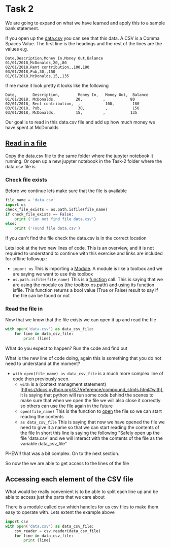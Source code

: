 # Task 2

We are going to expand on what we have learned and apply this to a sample bank statement.

If you open up the [data.csv](data.csv) you can see that this data.
A CSV is a Comma Spaces Value. The first line is the headings and the rest of the lines are the values e.g.
```csv
Date,Description,Money In,Money Out,Balance
01/01/2018,McDonalds,20,,80
02/01/2018,Rent contribution,,100,180
03/01/2018,Pub,30,,150
01/01/2018,McDonalds,15,,135
```
If me make it look pretty it looks like the following
```csv
Date,       Description,        Money In,   Money Out,  Balance
01/01/2018, McDonalds,         20,         ,           80
02/01/2018, Rent contribution,  ,           100,        180
03/01/2018, Pub,                30,         ,           150
03/01/2018, McDonalds,         15,         ,           135
```

Our goal is to read in this data.csv file and add up how much money we have spent at McDonalds

## [Read in a file](https://www.tutorialspoint.com/python/python_files_io.htm)
Copy the data.csv file to the same folder where the jupyter notebook it running. 
Or open up a new jupyter notebook in the Task-2 folder where the data.csv file is

### Check file exists
Before we continue lets make sure that the file is available
```python
file_name = 'data.csv'
import os
check_file_exists = os.path.isfile(file_name)
if check_file_exists == False:
    print ('Can not find file data.csv')
else:
    print ('Found file data.csv')

```
If you can't find the file check the data.csv is in the correct location

Lets look at the two new lines of code. This is an overview, and it is not required to understand to continue with this exercise and links are included for offline followup :
   * ```import os``` This is importing a [Module](https://www.tutorialspoint.com/python/python_modules.htm). A module is like a toolbox and we are saying we want to use this toolbox
   * ```os.path.isfile(file_name)``` This is a [function](https://www.tutorialspoint.com/python/python_functions.htm) call. This is saying that we are using the module os (the toolbox os.path) and using its function isfile. This function returns a bool value (True or False) result to say if the file can be found or not

### Read the file in

Now that we know that the file exists we can open it up and read the file

```python
with open('data.csv') as data_csv_file:
    for line in data_csv_file:
        print (line)
```

What do you expect to happen? Run the code and find out

What is the new line of code doing, again this is something that you do not need to understand at the moment?
   * ```with open(file_name) as data_csv_file``` is a much more complex line of code then previously seen.
      * ```with``` is a (context managment statement)[https://docs.python.org/3.7/reference/compound_stmts.html#with],  it is saying that python will run some code behind the scenes to make sure that when we open the file we will also close it correctly so others can use the file again in the future
      * ```open(file_name)``` This is the function to [open](https://docs.python.org/3.7/library/functions.html#open) the file so we can start reading the contents
      * ```as data_csv_file``` This is saying that now we have opened the file we need to give it a name so that we can start reading the contents of the file
    In short this line is saying the following "Safely open up the file 'data.csv' and we will interact with the contents of the file as the variable data_csv_file"

PHEW!! that was a bit complex. On to the next section.

So now the we are able to get access to the lines of the file

## Accessing each element of the CSV file
What would be really convenient is to be able to split each line up and be able to access just the parts that we care about

There is a module called csv which handles for us csv files to make them easy to operate with. Lets extent the example above
```python
import csv
with open('data.csv') as data_csv_file:
    csv_reader = csv.reader(data_csv_file)
    for line in data_csv_file:
        print (line)
```
